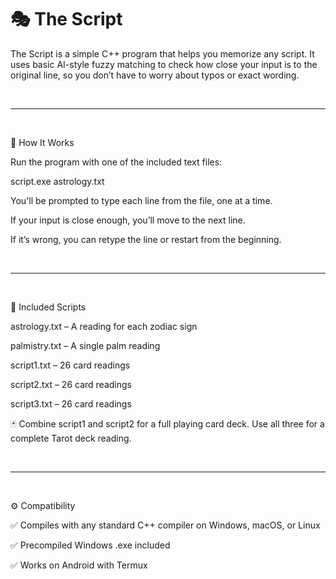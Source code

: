 
# 🎭 The Script

The Script is a simple C++ program that helps you memorize any script. It uses basic AI-style fuzzy matching to check how close your input is to the original line, so you don’t have to worry about typos or exact wording.

<br>


---

<br>


🧠 How It Works

Run the program with one of the included text files:

script.exe astrology.txt

You'll be prompted to type each line from the file, one at a time.

If your input is close enough, you’ll move to the next line.

If it’s wrong, you can retype the line or restart from the beginning.

<br>

---

<br>

📜 Included Scripts

astrology.txt – A reading for each zodiac sign

palmistry.txt – A single palm reading

script1.txt – 26 card readings

script2.txt – 26 card readings

script3.txt – 26 card readings


🃏 Combine script1 and script2 for a full playing card deck. Use all three for a complete Tarot deck reading.

<br>

---

<br>

⚙️ Compatibility

✅ Compiles with any standard C++ compiler on Windows, macOS, or Linux

✅ Precompiled Windows .exe included

✅ Works on Android with Termux


